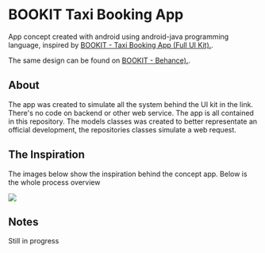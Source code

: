 # BOOKIT Taxi Booking App

App concept created with android using android-java programming language, inspired by [BOOKIT - Taxi Booking App (Full UI Kit).](https://www.uplabs.com/posts/taxi-booking-app-ui-kit-android).

The same design can be found on [BOOKIT - Behance).](https://www.behance.net/gallery/89163679/Taxi-Booking-App-UI-Kit).

## About
The app was created to simulate all the system behind the UI kit in the link. There's no code on backend or other web service. The app is all contained in this repository. The models classes was created to better representate an official development, the repositories classes simulate a web request.

## The Inspiration
The images below show the inspiration behind the concept app.
Below is the whole process overview

![](screenshot/mobile_overview.jpg)

## Notes
Still in progress